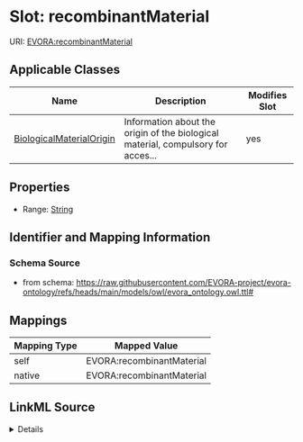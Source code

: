 

# Slot: recombinantMaterial



URI: [EVORA:recombinantMaterial](https://raw.githubusercontent.com/EVORA-project/evora-ontology/refs/heads/main/models/owl/evora_ontology.owl.ttl#recombinantMaterial)



<!-- no inheritance hierarchy -->





## Applicable Classes

| Name | Description | Modifies Slot |
| --- | --- | --- |
| [BiologicalMaterialOrigin](BiologicalMaterialOrigin.md) | Information about the origin of the biological material, compulsory for acces... |  yes  |







## Properties

* Range: [String](String.md)





## Identifier and Mapping Information







### Schema Source


* from schema: https://raw.githubusercontent.com/EVORA-project/evora-ontology/refs/heads/main/models/owl/evora_ontology.owl.ttl#




## Mappings

| Mapping Type | Mapped Value |
| ---  | ---  |
| self | EVORA:recombinantMaterial |
| native | EVORA:recombinantMaterial |




## LinkML Source

<details>
```yaml
name: recombinantMaterial
from_schema: https://raw.githubusercontent.com/EVORA-project/evora-ontology/refs/heads/main/models/owl/evora_ontology.owl.ttl#
rank: 1000
alias: recombinantMaterial
domain_of:
- BiologicalMaterialOrigin
range: string

```
</details>